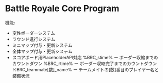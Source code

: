# Battle Royale Core Program
機能:
  - 変性ボーダーシステム
  - ラウンド進行システム
  - ミニマップ付与・更新システム
  - 全体マップ付与・更新システム
  - スコアボード用PlaceholderAPI対応
    %BRC_stime% ー ボーダー収縮までのカウントダウン
    %BRC_rtime% ー ボーダー収縮完了までのカウントダウン
    %BRC_teammate[数]_name% ー チームメイトの[数]番目のプレイヤー名と装備状況
